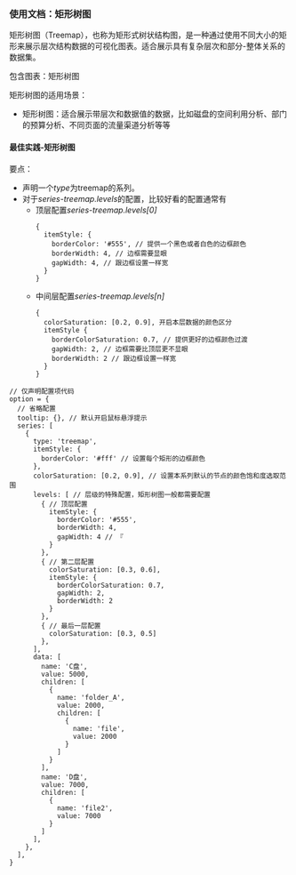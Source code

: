 ### 使用文档：矩形树图
矩形树图（Treemap），也称为矩形式树状结构图，是一种通过使用不同大小的矩形来展示层次结构数据的可视化图表。适合展示具有复杂层次和部分-整体关系的数据集。

包含图表：矩形树图

矩形树图的适用场景：
- 矩形树图：适合展示带层次和数据值的数据，比如磁盘的空间利用分析、部门的预算分析、不同页面的流量渠道分析等等

#### 最佳实践-矩形树图
要点：
- 声明一个*type*为treemap的系列。
- 对于*series-treemap.levels*的配置，比较好看的配置通常有
  - 顶层配置*series-treemap.levels\[0\]*
    ```
    {
      itemStyle: {
        borderColor: '#555', // 提供一个黑色或者白色的边框颜色
        borderWidth: 4, // 边框需要显眼
        gapWidth: 4, // 跟边框设置一样宽
      }
    }
    ```
  - 中间层配置*series-treemap.levels\[n\]*
    ```
    {
      colorSaturation: [0.2, 0.9], 开启本层数据的颜色区分
      itemStyle {
        borderColorSaturation: 0.7, // 提供更好的边框颜色过渡
        gapWidth: 2, // 边框需要比顶层更不显眼
        borderWidth: 2 // 跟边框设置一样宽
      }
    }
    ```

```render
// 仅声明配置项代码
option = {
  // 省略配置
  tooltip: {}, // 默认开启鼠标悬浮提示
  series: [
    {
      type: 'treemap',
      itemStyle: {
        borderColor: '#fff' // 设置每个矩形的边框颜色
      },
      colorSaturation: [0.2, 0.9], // 设置本系列默认的节点的颜色饱和度选取范围
      levels: [ // 层级的特殊配置，矩形树图一般都需要配置
        { // 顶层配置
          itemStyle: {
            borderColor: '#555',
            borderWidth: 4,
            gapWidth: 4 // 『
          }
        },
        { // 第二层配置
          colorSaturation: [0.3, 0.6],
          itemStyle: {
            borderColorSaturation: 0.7,
            gapWidth: 2,
            borderWidth: 2
          }
        },
        { // 最后一层配置
          colorSaturation: [0.3, 0.5]
        },
      ],
      data: [
        name: 'C盘',
        value: 5000,
        children: [
          {
            name: 'folder_A',
            value: 2000,
            children: [
              {
                name: 'file',
                value: 2000
              }
            ]
          }
        ],
        name: 'D盘',
        value: 7000,
        children: [
          {
            name: 'file2',
            value: 7000
          }
        ]
      ],
    },
  ],
}
```